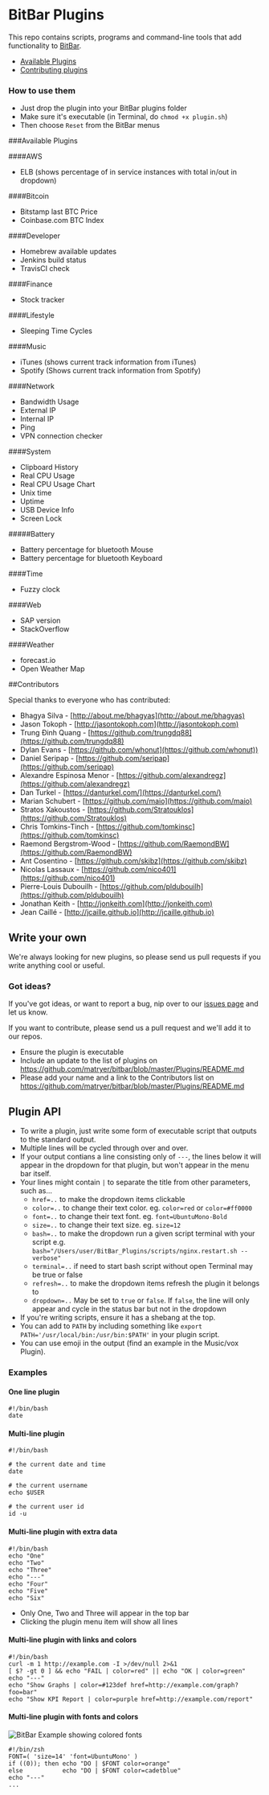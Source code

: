 # BitBar Plugins

This repo contains scripts, programs and command-line tools that add functionality to [BitBar](https://github.com/stretchr/bitbar#get-started).

* [Available Plugins](#available-plugins)
* [Contributing plugins](#write-your-own)

### How to use them

  * Just drop the plugin into your BitBar plugins folder
  * Make sure it's executable (in Terminal, do `chmod +x plugin.sh`)
  * Then choose `Reset` from the BitBar menus

###Available Plugins

####AWS
- ELB (shows percentage of in service instances with total in/out in dropdown)

####Bitcoin
- Bitstamp last BTC Price
- Coinbase.com BTC Index

####Developer
- Homebrew available updates
- Jenkins build status
- TravisCI check

####Finance
- Stock tracker

####Lifestyle
- Sleeping Time Cycles

####Music
- iTunes (shows current track information from iTunes)
- Spotify (Shows current track information from Spotify)

####Network
- Bandwidth Usage
- External IP
- Internal IP
- Ping
- VPN connection checker

####System
- Clipboard History
- Real CPU Usage
- Real CPU Usage Chart
- Unix time
- Uptime
- USB Device Info
- Screen Lock

#####Battery
- Battery percentage for bluetooth Mouse
- Battery percentage for bluetooth Keyboard

####Time
- Fuzzy clock

####Web
- SAP version
- StackOverflow

####Weather
- forecast.io
- Open Weather Map

##Contributors

Special thanks to everyone who has contributed:

- Bhagya Silva - [http://about.me/bhagyas](http://about.me/bhagyas)
- Jason Tokoph - [http://jasontokoph.com](http://jasontokoph.com)
- Trung Đinh Quang - [https://github.com/trungdq88](https://github.com/trungdq88)
- Dylan Evans - [https://github.com/whonut](https://github.com/whonut))
- Daniel Seripap - [https://github.com/seripap](https://github.com/seripap)
- Alexandre Espinosa Menor - [https://github.com/alexandregz](https://github.com/alexandregz)
- Dan Turkel - [https://danturkel.com/](https://danturkel.com/)
- Marian Schubert - [https://github.com/maio](https://github.com/maio)
- Stratos Xakoustos - [https://github.com/Stratouklos](https://github.com/Stratouklos)
- Chris Tomkins-Tinch - [https://github.com/tomkinsc](https://github.com/tomkinsc)
- Raemond Bergstrom-Wood - [https://github.com/RaemondBW](https://github.com/RaemondBW)
- Ant Cosentino - [https://github.com/skibz](https://github.com/skibz)
- Nicolas Lassaux - [https://github.com/nico401](https://github.com/nico401)
- Pierre-Louis Dubouilh - [https://github.com/pldubouilh](https://github.com/pldubouilh)
- Jonathan Keith - [http://jonkeith.com](http://jonkeith.com) 
- Jean Caillé - [http://jcaille.github.io](http://jcaille.github.io)

## Write your own

We're always looking for new plugins, so please send us pull requests if you write anything cool or useful.

### Got ideas?

If you've got ideas, or want to report a bug, nip over to our [issues page](https://github.com/stretchr/bitbar/issues) and let us know.

If you want to contribute, please send us a pull request and we'll add it to our repos.

  * Ensure the plugin is executable
  * Include an update to the list of plugins on https://github.com/matryer/bitbar/blob/master/Plugins/README.md
  * Please add your name and a link to the Contributors list on https://github.com/matryer/bitbar/blob/master/Plugins/README.md

## Plugin API

  * To write a plugin, just write some form of executable script that outputs to the standard output.
  * Multiple lines will be cycled through over and over.
  * If your output contians a line consisting only of `---`, the lines below it will appear in the dropdown for that plugin, but won't appear in the menu bar itself.
  * Your lines might contain `|` to separate the title from other parameters, such as...
    * `href=..` to make the dropdown items clickable
    * `color=..` to change their text color. eg. `color=red` or `color=#ff0000`
    * `font=..` to change their text font. eg. `font=UbuntuMono-Bold`
    * `size=..` to change their text size. eg. `size=12`
    * `bash=..` to make the dropdown run a given script terminal with your script e.g. `bash="/Users/user/BitBar_Plugins/scripts/nginx.restart.sh --verbose"`
    * `terminal=..` if need to start bash script without open Terminal may be true or false
    * `refresh=..` to make the dropdown items refresh the plugin it belongs to
    * `dropdown=..` May be set to `true` or `false`. If `false`, the line will only appear and cycle in the status bar but not in the dropdown
  * If you're writing scripts, ensure it has a shebang at the top.
  * You can add to `PATH` by including something like `export PATH='/usr/local/bin:/usr/bin:$PATH'` in your plugin script.
  * You can use emoji in the output (find an example in the Music/vox Plugin).

### Examples

#### One line plugin

    #!/bin/bash
    date

#### Multi-line plugin

    #!/bin/bash

    # the current date and time
    date

    # the current username
    echo $USER

    # the current user id
    id -u

#### Multi-line plugin with extra data

    #!/bin/bash
    echo "One"
    echo "Two"
    echo "Three"
    echo "---"
    echo "Four"
    echo "Five"
    echo "Six"

  * Only One, Two and Three will appear in the top bar
  * Clicking the plugin menu item will show all lines


#### Multi-line plugin with links and colors

    #!/bin/bash
    curl -m 1 http://example.com -I >/dev/null 2>&1
    [ $? -gt 0 ] && echo "FAIL | color=red" || echo "OK | color=green"
    echo "---"
    echo "Show Graphs | color=#123def href=http://example.com/graph?foo=bar"
    echo "Show KPI Report | color=purple href=http://example.com/report"

#### Multi-line plugin with fonts and colors

![BitBar Example showing colored fonts](https://raw.github.com/matryer/bitbar/master/Docs/BitBar-Example-Menu-Colors-Fonts.png)

    #!/bin/zsh
    FONT=( 'size=14' 'font=UbuntuMono' )
    if ((0)); then echo "DO | $FONT color=orange"
    else           echo "DO | $FONT color=cadetblue"
    echo "---"
    ...
